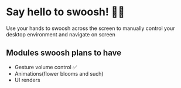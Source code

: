 # Say hello to swoosh! 🧹✨

Use your hands to swoosh across the screen to manually control your desktop environment and navigate on screen

## Modules swoosh plans to have
* Gesture volume control ✅
* Animations(flower blooms and such)
* UI renders
